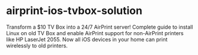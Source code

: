 # airprint-ios-tvbox-solution
Transform a $10 TV Box into a 24/7 AirPrint server! Complete guide to install Linux on old TV Box and enable AirPrint support for non-AirPrint printers like HP LaserJet 2055. Now all iOS devices in your home can print wirelessly to old printers.
